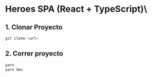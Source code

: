 # Heroes SPA (React + TypeScript)\

## 1. Clonar Proyecto
``` bash
git clone <url>
```

## 2. Correr proyecto
``` bash
yarn
yarn dev
```